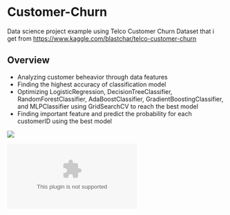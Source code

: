 # Customer-Churn
Data science project example using Telco Customer Churn Dataset that i get from https://www.kaggle.com/blastchar/telco-customer-churn

## Overview
* Analyzing customer beheavior through data features
* Finding the highest accuracy of classification model
* Optimizing LogisticRegression, DecisionTreeClassifier, RandomForestClassifier, AdaBoostClassifier, GradientBoostingClassifier, and MLPClassifier using GridSearchCV to reach the best model
* Finding important feature and predict the probability for each customerID using the best model

![](https://github.com/lutpan/Telco-Customer-Churn/blob/main/important_feature.png)

![](https://github.com/lutpan/Telco-Customer-Churn/blob/main/Probability.csv)
